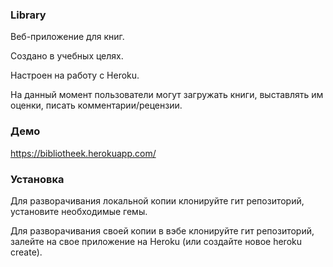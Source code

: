 ### Library

Веб-приложение для книг.

Создано в учебных целях.

Настроен на работу с Heroku.

На данный момент пользователи могут загружать книги, выставлять им оценки, писать комментарии/рецензии.


### Демо

https://bibliotheek.herokuapp.com/

### Установка

Для разворачивания локальной копии клонируйте гит репозиторий, установите необходимые гемы.

Для разворачивания своей копии в вэбе клонируйте гит репозиторий, залейте на свое приложение на Heroku (или создайте новое heroku create).
